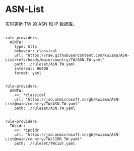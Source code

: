 
# ASN-List

实时更新 TW 的 ASN 和 IP 数据库。

<pre><code class="language-javascript">
rule-providers:
  ASNTW:
    type: http
    behavior: classical
    url: "https://raw.githubusercontent.com/Kwisma/ASN-List/refs/heads/main/country/TW/ASN.TW.yaml"
    path: ./ruleset/ASN.TW.yaml
    interval: 86400
    format: yaml
</code></pre>

<pre><code class="language-javascript">
rule-providers:
  ASNTW:
    <<: *classical
    url: "https://jsd.onmicrosoft.cn/gh/Kwisma/ASN-List@main/country/TW/ASN.TW.yaml"
    path: ./ruleset/ASN.TW.yaml
</code></pre>

<pre><code class="language-javascript">
rule-providers:
  TWcidr:
    <<: *ipcidr
    url: "https://jsd.onmicrosoft.cn/gh/Kwisma/ASN-List@main/country/TW/CIDR.TW.yaml"
    path: ./ruleset/TWcidr.yaml
</code></pre>